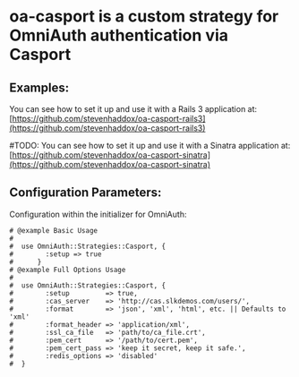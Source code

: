 # oa-casport is a custom strategy for OmniAuth authentication via Casport

## Examples:

You can see how to set it up and use it with a Rails 3 application at: [https://github.com/stevenhaddox/oa-casport-rails3](https://github.com/stevenhaddox/oa-casport-rails3)

\#TODO: You can see how to set it up and use it with a Sinatra application at: [https://github.com/stevenhaddox/oa-casport-sinatra](https://github.com/stevenhaddox/oa-casport-sinatra)

## Configuration Parameters:

Configuration within the initializer for OmniAuth:

    # @example Basic Usage
    #
    #  use OmniAuth::Strategies::Casport, {
    #        :setup => true
    #      }
    # @example Full Options Usage
    #
    #  use OmniAuth::Strategies::Casport, {
    #        :setup         => true,
    #        :cas_server    => 'http://cas.slkdemos.com/users/',
    #        :format        => 'json', 'xml', 'html', etc. || Defaults to 'xml'
    #        :format_header => 'application/xml',
    #        :ssl_ca_file   => 'path/to/ca_file.crt',
    #        :pem_cert      => '/path/to/cert.pem',
    #        :pem_cert_pass => 'keep it secret, keep it safe.',
    #        :redis_options => 'disabled'
    #  }

  
